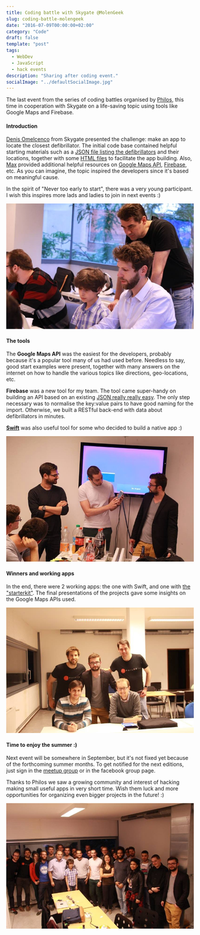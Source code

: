 ```yaml
---
title: Coding battle with Skygate @MolenGeek
slug: coding-battle-molengeek
date: "2016-07-09T00:00:00+02:00"
category: "Code"
draft: false
template: "post"
tags:
  - WebDev
  - JavaScript
  - hack events
description: "Sharing after coding event."
socialImage: "../defaultSocialImage.jpg"
---
```


The last event from the series of coding battles organised by [Philos][1], this time in cooperation with Skygate on a life-saving topic using tools like Google Maps and Firebase.

#### Introduction

[Denis Omelcenco][2] from Skygate presented the challenge: make an app to locate the closest defibrillator. The initial code base contained helpful starting materials such as a [JSON file listing the defibrillators][3] and their locations, together with some [HTML files][4] to facilitate the app building. Also, [Max][5] provided additional helpful resources on [Google Maps API][6], [Firebase][7], etc. As you can imagine, the topic inspired the developers since it's based on meaningful cause.

In the spirit of "Never too early to start", there was a very young participant. I wish this inspires more lads and ladies to join in next events :)

![All participant are welcome at hack events](/media/all-participants-welcome-hack-events.jpeg)

#### The tools

The **Google Maps API** was the easiest for the developers, probably because it's a popular tool many of us had used before. Needless to say, good start examples were present, together with many answers on the internet on how to handle the various topics like directions, geo-locations, etc.

**Firebase** was a new tool for my team. The tool came super-handy on building an API based on an existing [JSON really really easy][10]. The only step necessary was to normalise the key:value pairs to have good naming for the import. Otherwise, we built a RESTful back-end with data about defibrillators in minutes.

[**Swift**][11] was also useful tool for some who decided to build a native app :)

![Demoing the swift app](/media/demoing-swift-app.jpeg)

#### Winners and working apps

In the end, there were 2 working apps: the one with Swift, and one with [the "starterkit"][14]. The final presentations of the projects gave some insights on the Google Maps APIs used.

![Winners picture](/media/winners-picture.jpeg)

#### Time to enjoy the summer :)

Next event will be somewhere in September, but it's not fixed yet because of the forthcoming summer months. To get notified for the next editions, just sign in the [meetup group][16] or in the facebook group page.

Thanks to Philos we saw a growing community and interest of hacking making small useful apps in very short time. Wish them luck and more opportunities for organizing even bigger projects in the future! :)

![Group picture](/media/group-picture.jpeg)

[1]: https://www.philos.io/
[2]: https://twitter.com/denisomelcenco
[3]: https://github.com/DenisSkygate/CodingBattle/blob/master/Defibrillators.json
[4]: https://github.com/DenisSkygate/CodingBattle
[5]: https://twitter.com/maxczet
[6]: https://developers.google.com/maps/
[7]: https://www.firebase.com/
[8]: https://cdn-images-1.medium.com/max/800/1*ZiiIav-nONmY-C8LqOIxdw.jpeg
[9]: https://www.facebook.com/philos.io
[10]: https://www.firebase.com/docs/rest/quickstart.html
[11]: https://developer.apple.com/swift/
[12]: https://cdn-images-1.medium.com/max/800/1*EEgjG4Ja_L5iScKDLYM2Yg.jpeg
[13]: https://www.facebook.com/philos.io/
[14]: https://github.com/DenisSkygate
[15]: https://cdn-images-1.medium.com/max/800/1*A5RYiojFrUUUxRklNiRT8Q.jpeg
[16]: http://www.meetup.com/javascriptlab/
[17]: https://cdn-images-1.medium.com/max/800/1*T1IwXqRxsa26rQ2Wu1Sf8A.jpeg
